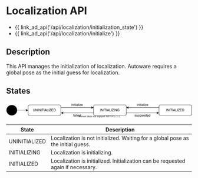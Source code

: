 # Localization API

- {{ link_ad_api('/api/localization/initialization_state') }}
- {{ link_ad_api('/api/localization/initialize') }}

## Description

This API manages the initialization of localization. Autoware requires a global pose as the initial guess for localization.

## States

![localization-initialization_state-state](./state.drawio.svg)

| State         | Description                                                                      |
| ------------- | -------------------------------------------------------------------------------- |
| UNINITIALIZED | Localization is not initialized. Waiting for a global pose as the initial guess. |
| INITIALIZING  | Localization is initializing.                                                    |
| INITIALIZED   | Localization is initialized. Initialization can be requested again if necessary. |

